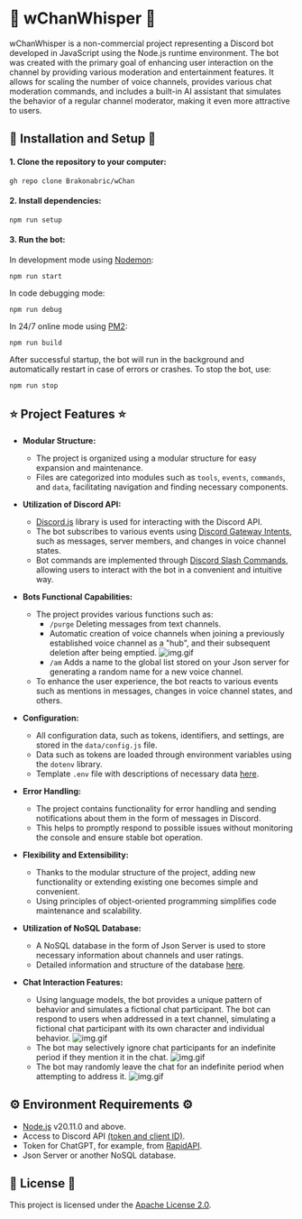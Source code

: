 

# 🌿 wChanWhisper 🌿 

wChanWhisper is a non-commercial project representing a Discord bot developed in JavaScript using the Node.js runtime environment. The bot was created with the primary goal of enhancing user interaction on the channel by providing various moderation and entertainment features. It allows for scaling the number of voice channels, provides various chat moderation commands, and includes a built-in AI assistant that simulates the behavior of a regular channel moderator, making it even more attractive to users.

## 🔧 Installation and Setup 🔧

   #### 1. Clone the repository to your computer:
   
   ```
   gh repo clone Brakonabric/wChan
   ```
   
   #### 2. Install dependencies:
   
   ```
   npm run setup
   ```
   
   #### 3. Run the bot:
   
   In development mode using [Nodemon](https://www.npmjs.com/package/nodemon):
   
   ```
   npm run start
   ```
   
   In code debugging mode:
   
   ```
   npm run debug
   ```
   
   In 24/7 online mode using [PM2](https://pm2.keymetrics.io/):
   
   ```
   npm run build
   ```


After successful startup, the bot will run in the background and automatically restart in case of errors or crashes. To stop the bot, use:

```
npm run stop
```


## ⭐️ Project Features ⭐️

+ **Modular Structure:**
   - The project is organized using a modular structure for easy expansion and maintenance.
   - Files are categorized into modules such as `tools`, `events`, `commands`, and `data`, facilitating navigation and finding necessary components.


+ **Utilization of Discord API:**
   - [Discord.js](https://discord.js.org/) library is used for interacting with the Discord API.
   - The bot subscribes to various events using [Discord Gateway Intents](https://discordjs.guide/popular-topics/intents.html#privileged-intents), such as messages, server members, and changes in voice channel states.
   - Bot commands are implemented through [Discord Slash Commands](https://discordjs.guide/creating-your-bot/slash-commands.html#individual-command-files), allowing users to interact with the bot in a convenient and intuitive way.


+ **Bots Functional Capabilities:**
   - The project provides various functions such as:
      - `/purge` Deleting messages from text channels.
      - Automatic creation of voice channels when joining a previously established voice channel as a "hub", and their subsequent deletion after being emptied.
        ![img.gif](https://i.imgur.com/7B51ElO.gif)
      - `/am` Adds a name to the global list stored on your Json server for generating a random name for a new voice channel.
   - To enhance the user experience, the bot reacts to various events such as mentions in messages, changes in voice channel states, and others.


+ **Configuration:**
   - All configuration data, such as tokens, identifiers, and settings, are stored in the `data/config.js` file.
   - Data such as tokens are loaded through environment variables using the `dotenv` library.
   - Template `.env` file with descriptions of necessary data [here](https://github.com/Brakonabric/wChanWhisper/blob/main/data/DOTENV.md).


+ **Error Handling:**
   - The project contains functionality for error handling and sending notifications about them in the form of messages in Discord.
   - This helps to promptly respond to possible issues without monitoring the console and ensure stable bot operation.


+ **Flexibility and Extensibility:**
   - Thanks to the modular structure of the project, adding new functionality or extending existing one becomes simple and convenient.
   - Using principles of object-oriented programming simplifies code maintenance and scalability.


+ **Utilization of NoSQL Database:**
   - A NoSQL database in the form of Json Server is used to store necessary information about channels and user ratings.
   - Detailed information and structure of the database [here]().


+ **Chat Interaction Features:**
   - Using language models, the bot provides a unique pattern of behavior and simulates a fictional chat participant. The bot can respond to users when addressed in a text channel, simulating a fictional chat participant with its own character and individual behavior.
   ![img.gif](https://i.imgur.com/HfyiL3M.gif)
   - The bot may selectively ignore chat participants for an indefinite period if they mention it in the chat.
   ![img.gif](https://i.imgur.com/YzpOcP6.gif)
   - The bot may randomly leave the chat for an indefinite period when attempting to address it.
   ![img.gif](https://i.imgur.com/IHvbbeZ.gif)

## ⚙️ Environment Requirements ⚙️

- [Node.js](https://nodejs.org/en/download) v20.11.0 and above.
- Access to Discord API [(token and client ID)](https://discord.com/developers/applications).
- Token for ChatGPT, for example, from [RapidAPI](https://rapidapi.com/).
- Json Server or another NoSQL database.

## 📝 License 📝

This project is licensed under the [Apache License 2.0](https://raw.githubusercontent.com/Brakonabric/wChanWhisper/main/LICENSE).

